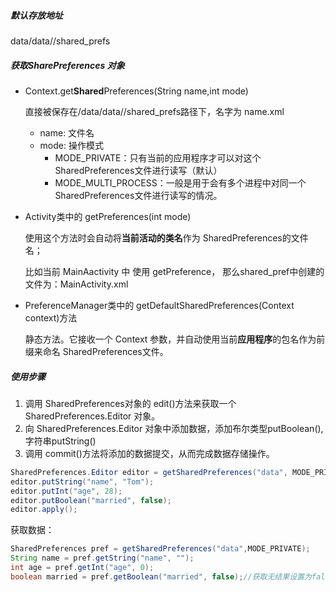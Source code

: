 ##### 默认存放地址

data/data/<package>/shared_prefs



##### 获取SharePreferences 对象

- Context.get**Shared**Preferences(String name,int mode)

    直接被保存在/data/data/<package name>/shared_prefs路径下，名字为 name.xml

    - name: 文件名
    - mode: 操作模式
        - MODE_PRIVATE：只有当前的应用程序才可以对这个SharedPreferences文件进行读写（默认）
        - MODE_MULTI_PROCESS：一般是用于会有多个进程中对同一个 SharedPreferences文件进行读写的情况。



- Activity类中的 getPreferences(int mode)

    使用这个方法时会自动将**当前活动的类名**作为 SharedPreferences的文件名；

    比如当前 MainAactivity 中 使用 getPreference， 那么shared_pref中创建的文件为：MainActivity.xml



- PreferenceManager类中的 getDefaultSharedPreferences(Context context)方法

    静态方法。它接收一个 Context 参数，并自动使用当前**应用程序**的包名作为前缀来命名 SharedPreferences文件。



##### 使用步骤

1. 调用 SharedPreferences对象的 edit()方法来获取一个 SharedPreferences.Editor 对象。
2. 向 SharedPreferences.Editor 对象中添加数据，添加布尔类型putBoolean(),字符串putString()
3. 调用 commit()方法将添加的数据提交，从而完成数据存储操作。

```java
SharedPreferences.Editor editor = getSharedPreferences("data", MODE_PRIVATE).edit();
editor.putString("name", "Tom");
editor.putInt("age", 28);
editor.putBoolean("married", false);
editor.apply();
```

获取数据：

```java
SharedPreferences pref = getSharedPreferences("data",MODE_PRIVATE);
String name = pref.getString("name", "");
int age = pref.getInt("age", 0);
boolean married = pref.getBoolean("married", false);//获取无结果设置为false
```

